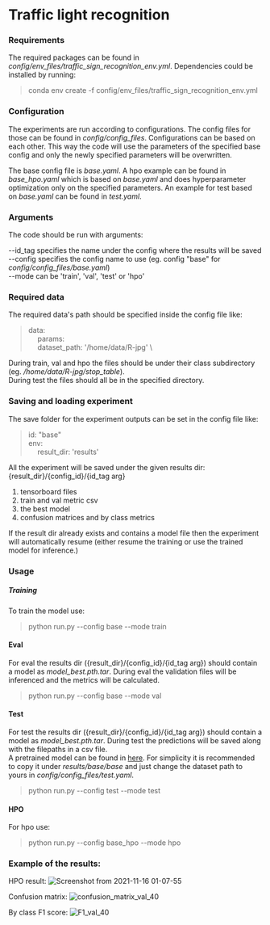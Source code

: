 # Traffic light recognition
### Requirements
The required packages can be found in *config/env_files/traffic_sign_recognition_env.yml*. 
Dependencies could be installed by running:
> conda env create -f config/env_files/traffic_sign_recognition_env.yml

### Configuration
The experiments are run according to configurations. The config files for those can be found in 
*config/config_files*.
Configurations can be based on each other. This way the code will use the parameters of the specified 
base config and only the newly specified parameters will be overwritten.
 
The base config file is *base.yaml*. A hpo example can be found in *base_hpo.yaml*
which is based on *base.yaml* and does hyperparameter optimization only on the specified parameters.
An example for test based on *base.yaml* can be found in *test.yaml*.

### Arguments
The code should be run with arguments: 

--id_tag specifies the name under the config where the results will be saved \
--config specifies the config name to use (eg. config "base" for *config/config_files/base.yaml*)\
--mode can be 'train', 'val', 'test' or 'hpo' 

### Required data
The required data's path should be specified inside the config file like:
> data: \
  &emsp; params: \
  &emsp; dataset_path: '/home/data/R-jpg' \

During train, val and hpo the files should be under their class subdirectory (eg. */home/data/R-jpg/stop_table*). \
During test the files should all be in the specified directory.  

### Saving and loading experiment
The save folder for the experiment outputs can be set in the config file like:
> id: "base"\
  env: \
  &emsp; result_dir: 'results'

All the experiment will be saved under the given results dir: {result_dir}/{config_id}/{id_tag arg}
1. tensorboard files
2. train and val metric csv
3. the best model
4. confusion matrices and by class metrics

If the result dir already exists and contains a model file then the experiment will automatically resume
(either resume the training or use the trained model for inference.)

### Usage
##### Training
To train the model use:
> python run.py --config base --mode train

#### Eval
For eval the  results dir ({result_dir}/{config_id}/{id_tag arg}) should contain a model as 
*model_best.pth.tar*. During eval the validation files will be inferenced and the metrics will be calculated.
> python run.py --config base --mode val

#### Test
For test the  results dir ({result_dir}/{config_id}/{id_tag arg}) should contain a model as 
*model_best.pth.tar*. During test the predictions will be saved along with the filepaths in a csv file.\
A pretrained model can be found in [here](https://drive.google.com/file/d/1sILKQ3MkCy7lSEOz8E7s3u5G5bJPpVzs/view?usp=sharing). 
For simplicity it is recommended to copy it under *results/base/base* and just change the dataset path to yours in *config/config_files/test.yaml*.
> python run.py --config test --mode test

#### HPO
For hpo use:
> python run.py --config base_hpo --mode hpo

### Example of the results:
HPO result:
![Screenshot from 2021-11-16 01-07-55](https://user-images.githubusercontent.com/36601982/141872068-600b5cea-11d9-44d2-b84a-7566fa5df99c.png)

Confusion matrix:
![confusion_matrix_val_40](https://user-images.githubusercontent.com/36601982/141871724-630f07af-82db-4c28-92f1-ca6d77bcba20.png)

By class F1 score:
![F1_val_40](https://user-images.githubusercontent.com/36601982/141871759-d975873a-a07f-4cb0-b2d3-f566982b461f.png)
